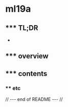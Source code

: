 # ml19a

## *** TL;DR
- 

## *** overview


## *** contents

### ** etc

// --- end of README --- //
